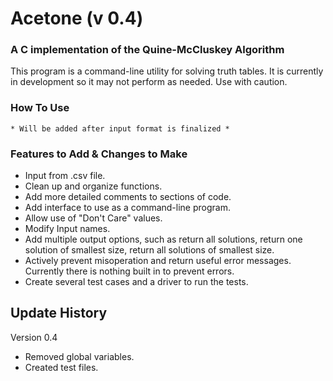 Acetone (v 0.4)
====
### A C implementation of the Quine-McCluskey Algorithm

This program is a command-line utility for solving truth tables. It is currently in development so it may not perform as needed. Use with caution.

### How To Use
	* Will be added after input format is finalized *

### Features to Add & Changes to Make
-	Input from .csv file.
-	Clean up and organize functions.
-	Add more detailed comments to sections of code.
-	Add interface to use as a command-line program.
-	Allow use of "Don't Care" values.
-	Modify Input names.
-	Add multiple output options, such as return all solutions, return one solution of smallest size, return all solutions of smallest size.
-	Actively prevent misoperation and return useful error messages. Currently there is nothing built in to prevent errors.
-	Create several test cases and a driver to run the tests.


Update History
----------

Version 0.4
-	Removed global variables.
-	Created test files.